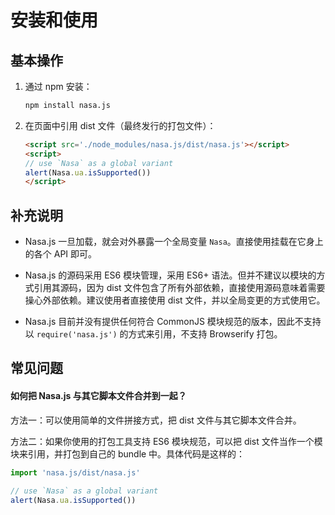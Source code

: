 # 安装和使用

## 基本操作

1. 通过 npm 安装：

	```sh
	npm install nasa.js
	```

1. 在页面中引用 dist 文件（最终发行的打包文件）：

	```html
	<script src='./node_modules/nasa.js/dist/nasa.js'></script>
	<script>
	// use `Nasa` as a global variant
	alert(Nasa.ua.isSupported())
	</script>
	```

## 补充说明

* Nasa.js 一旦加载，就会对外暴露一个全局变量 `Nasa`。直接使用挂载在它身上的各个 API 即可。

* Nasa.js 的源码采用 ES6 模块管理，采用 ES6+ 语法。但并不建议以模块的方式引用其源码，因为 dist 文件包含了所有外部依赖，直接使用源码意味着需要操心外部依赖。建议使用者直接使用 dist 文件，并以全局变更的方式使用它。

* Nasa.js 目前并没有提供任何符合 CommonJS 模块规范的版本，因此不支持以 `require('nasa.js')` 的方式来引用，不支持 Browserify 打包。

## 常见问题

#### 如何把 Nasa.js 与其它脚本文件合并到一起？

方法一：可以使用简单的文件拼接方式，把 dist 文件与其它脚本文件合并。

方法二：如果你使用的打包工具支持 ES6 模块规范，可以把 dist 文件当作一个模块来引用，并打包到自己的 bundle 中。具体代码是这样的：

```js
import 'nasa.js/dist/nasa.js'
	
// use `Nasa` as a global variant
alert(Nasa.ua.isSupported())
```
